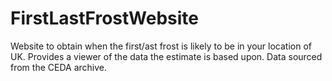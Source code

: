 # FirstLastFrostWebsite
Website to obtain when the first/ast frost is likely to be in your location of UK. Provides a viewer of the data the estimate is based upon. Data sourced from the CEDA archive.
